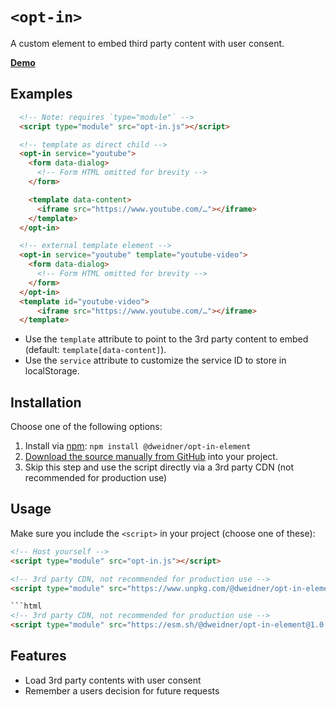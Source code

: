 # `<opt-in>`

A custom element to embed third party content with user consent.

**[Demo](https://dweidner.github.io/opt-in-element/demo.html)**

## Examples

```html
  <!-- Note: requires `type="module"` -->
  <script type="module" src="opt-in.js"></script>

  <!-- template as direct child -->
  <opt-in service="youtube">
    <form data-dialog>
      <!-- Form HTML omitted for brevity -->
    </form>

    <template data-content>
      <iframe src="https://www.youtube.com/…"></iframe>
    </template>
  </opt-in>

  <!-- external template element -->
  <opt-in service="youtube" template="youtube-video">
    <form data-dialog>
      <!-- Form HTML omitted for brevity -->
    </form>
  </opt-in>
  <template id="youtube-video">
      <iframe src="https://www.youtube.com/…"></iframe>
  </template>
```

- Use the `template` attribute to point to the 3rd party content to embed (default: `template[data-content]`).
- Use the `service` attribute to customize the service ID to store in localStorage.

## Installation

Choose one of the following options:

1. Install via [npm](https://www.npmjs.com/package/@dweidner/opt-in-element): `npm install @dweidner/opt-in-element`
1. [Download the source manually from GitHub](https://github.com/dweidner/opt-in-element/tags) into your project.
1. Skip this step and use the script directly via a 3rd party CDN (not recommended for production use)

## Usage

Make sure you include the `<script>` in your project (choose one of these):

```html
<!-- Host yourself -->
<script type="module" src="opt-in.js"></script>
```

```html
<!-- 3rd party CDN, not recommended for production use -->
<script type="module" src="https://www.unpkg.com/@dweidner/opt-in-element@1.0.0/src/opt-in.js"></script>

```html
<!-- 3rd party CDN, not recommended for production use -->
<script type="module" src="https://esm.sh/@dweidner/opt-in-element@1.0.0"></script>
```

## Features

- Load 3rd party contents with user consent
- Remember a users decision for future requests